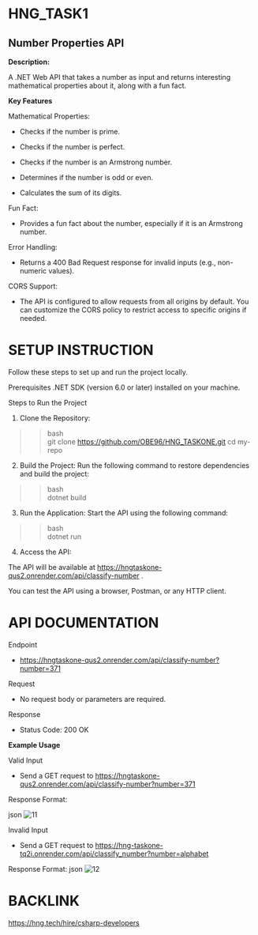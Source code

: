 # HNG_TASK1
## Number Properties API
**Description:**


A .NET Web API that takes a number as input and returns interesting mathematical properties about it, along with a fun fact.

**Key Features**

Mathematical Properties:

- Checks if the number is prime.

- Checks if the number is perfect.

- Checks if the number is an Armstrong number.

- Determines if the number is odd or even.

- Calculates the sum of its digits.

Fun Fact:

- Provides a fun fact about the number, especially if it is an Armstrong number.

Error Handling:

- Returns a 400 Bad Request response for invalid inputs (e.g., non-numeric values).


CORS Support: 
- The API is configured to allow requests from all origins by default. You can customize the CORS policy to restrict access to specific origins if needed.

# SETUP INSTRUCTION

Follow these steps to set up and run the project locally.

Prerequisites
.NET SDK (version 6.0 or later) installed on your machine.

Steps to Run the Project

1.  Clone the Repository:
>>bash   
git clone https://github.com/OBE96/HNG_TASKONE.git 
cd my-repo

2.  Build the Project:
Run the following command to restore dependencies and build the project:
>>bash     
dotnet build

3. Run the Application:
Start the API using the following command:

>>bash     
dotnet run    
4. Access the API:

The API will be available at https://hngtaskone-qus2.onrender.com/api/classify-number .

You can test the API using a browser, Postman, or any HTTP client.


# API DOCUMENTATION

Endpoint
- https://hngtaskone-qus2.onrender.com/api/classify-number?number=371

Request
- No request body or parameters are required.

Response
- Status Code: 200 OK

**Example Usage**

Valid Input
- Send a GET request to https://hngtaskone-qus2.onrender.com/api/classify-number?number=371

Response Format:

json
![11](https://github.com/user-attachments/assets/662bc7ee-fbb6-4bdc-b220-40cfcdb6ca7d)


Invalid Input
- Send a GET request to https://hng-taskone-tq2i.onrender.com/api/classify_number?number=alphabet

Response Format:
json
![12](https://github.com/user-attachments/assets/75aca1a7-6c3e-4a71-8e37-a32c54fb3432)



# BACKLINK
https://hng.tech/hire/csharp-developers

